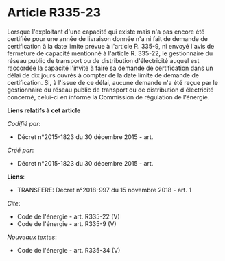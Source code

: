 # Article R335-23

Lorsque l'exploitant d'une capacité qui existe mais n'a pas encore été certifiée pour une année de livraison donnée n'a ni
fait de demande de certification à la date limite prévue à l'article R. 335-9, ni envoyé l'avis de fermeture de capacité
mentionné à l'article R. 335-22, le gestionnaire du réseau public de transport ou de distribution d'électricité auquel est
raccordée la capacité l'invite à faire sa demande de certification dans un délai de dix jours ouvrés à compter de la date
limite de demande de certification. Si, à l'issue de ce délai, aucune demande n'a été reçue par le gestionnaire du réseau
public de transport ou de distribution d'électricité concerné, celui-ci en informe la Commission de régulation de l'énergie.

**Liens relatifs à cet article**

_Codifié par_:

  - Décret n°2015-1823 du 30 décembre 2015 - art.

_Créé par_:

  - Décret n°2015-1823 du 30 décembre 2015 - art.

**Liens**:

  - TRANSFERE: Décret n°2018-997 du 15 novembre 2018 - art. 1

_Cite_:

  - Code de l'énergie - art. R335-22 (V)
  - Code de l'énergie - art. R335-9 (V)

_Nouveaux textes_:

  - Code de l'énergie - art. R335-34 (V)
